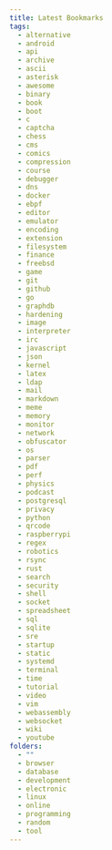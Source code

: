 ```yaml
---
title: Latest Bookmarks
tags:
  - alternative
  - android
  - api
  - archive
  - ascii
  - asterisk
  - awesome
  - binary
  - book
  - boot
  - c
  - captcha
  - chess
  - cms
  - comics
  - compression
  - course
  - debugger
  - dns
  - docker
  - ebpf
  - editor
  - emulator
  - encoding
  - extension
  - filesystem
  - finance
  - freebsd
  - game
  - git
  - github
  - go
  - graphdb
  - hardening
  - image
  - interpreter
  - irc
  - javascript
  - json
  - kernel
  - latex
  - ldap
  - mail
  - markdown
  - meme
  - memory
  - monitor
  - network
  - obfuscator
  - os
  - parser
  - pdf
  - perf
  - physics
  - podcast
  - postgresql
  - privacy
  - python
  - qrcode
  - raspberrypi
  - regex
  - robotics
  - rsync
  - rust
  - search
  - security
  - shell
  - socket
  - spreadsheet
  - sql
  - sqlite
  - sre
  - startup
  - static
  - systemd
  - terminal
  - time
  - tutorial
  - video
  - vim
  - webassembly
  - websocket
  - wiki
  - youtube
folders:
  - ""
  - browser
  - database
  - development
  - electronic
  - linux
  - online
  - programming
  - random
  - tool
---
```

